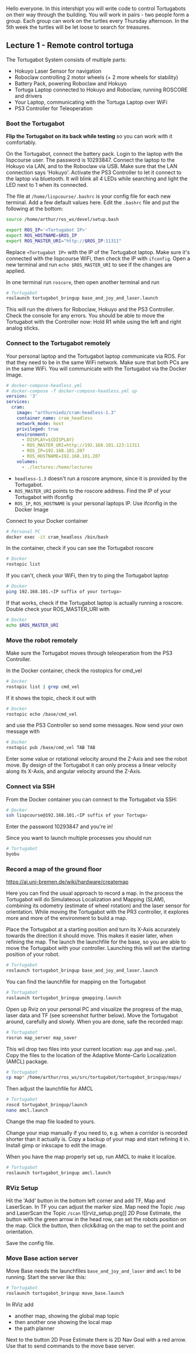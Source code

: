 Hello everyone. In this intershipt you will write code to control Tortugabots on their way through the building. You will work in pairs - two people form a group. Each group can work on the turtles every Thursday afternoon. In the 5th week the turtles will be let loose to search for treasures.

## Lecture 1 - Remote control tortuga
The Tortugabot System consists of multiple parts:
* Hokuyo Laser Sensor for navigation
* Roboclaw controlling 2 motor wheels (+ 2 more wheels for stability)
* Battery Pack, powering Roboclaw and Hokuyo
* Tortuga Laptop connected to Hokuyo and Roboclaw, running ROSCORE and drivers
* Your Laptop, communicating with the Tortuga Laptop over WiFi
* PS3 Controller for Teleoperation

### Boot the Tortugabot
**Flip the Tortugabot on its back while testing** so you can work with it comfortably.

On the Tortugabot, connect the battery pack. Login to the laptop with the lispcourse user. The password is 10293847. Connect the laptop to the Hokuyo via LAN, and to the Roboclaw via USB. Make sure that the LAN connection says 'Hokuyo'. Activate the PS3 Controller to let it connect to the laptop via bluetooth. It will blink all 4 LEDs while searching and light the LED next to 1 when its connected. 

The file at `/home/lispcourse/.bashrc` is your config file for each new terminal. Add a few default values here.  Edit the `.bashrc` file and put the following at the bottom:
```bash
source /home/arthur/ros_ws/devel/setup.bash

export ROS_IP='<Tortugabot IP>'
export ROS_HOSTNAME=$ROS_IP
export ROS_MASTER_URI="http://$ROS_IP:11311"
```
Replace `<Tortugabot IP>` with the IP of the Tortugabot laptop. Make sure it's connected with the lispcourse WiFi, then check the IP with `ifconfig`. Open a new terminal and run `echo $ROS_MASTER_URI` to see if the changes are applied.

In one terminal run `roscore`, then open another terminal and run
```bash
# Tortugabot
roslaunch tortugabot_bringup base_and_joy_and_laser.launch
``` 
This will run the drivers for Roboclaw, Hokuyo and the PS3 Controller. Check the console for any errors. You should be able to move the Tortugabot with the Controller now: Hold R1 while using the left and right analog sticks.

### Connect to the Tortugabot remotely
Your personal laptop and the Tortugabot laptop communicate via ROS. For that they need to be in the same WiFi network. Make sure that both PCs are in the same WiFi. You will communicate with the Tortugabot via the Docker Image.
```yaml
# docker-compose-headless.yml
# docker-compose -f docker-compose-headless.yml up
version: '3'
services:
  cram:
    image: "arthurniedz/cram:headless-1.3"
    container_name: cram_headless
    network_mode: host
    privileged: true
    environment:
      - DISPLAY=${DISPLAY}
      - ROS_MASTER_URI=http://192.168.101.123:11311
      - ROS_IP=192.168.101.207
      - ROS_HOSTNAME=192.168.101.207
    volumes:
      - ./lectures:/home/lectures
```
* `headless-1.3` doesn't run a roscore anymore, since it is provided by the Tortugabot.
* `ROS_MASTER_URI` points to the roscore address. Find the IP of your Tortugabot with ifconfig
* `ROS_IP`, `ROS_HOSTNAME` is your personal laptops IP. Use ifconfig in the Docker Image

Connect to your Docker container
```bash
# Personal PC
docker exec -it cram_headless /bin/bash
```  
In the container, check if you can see the Tortugabot roscore
```bash
# Docker
rostopic list
```
If you can't, check your WiFi, then try to ping the Tortugabot laptop
```bash
# Docker
ping 192.168.101.<IP suffix of your tortuga>
```
If that works, check if the Tortugabot laptop is actually running a roscore. Double check your ROS_MASTER_URI with 
```bash
# Docker
echo $ROS_MASTER_URI
```

### Move the robot remotely
Make sure the Tortugabot moves through teleoperation from the PS3 Controller.

In the Docker container, check the rostopics for cmd_vel
```bash
# Docker
rostopic list | grep cmd_vel
```
If it shows the topic, check it out with
```bash
# Docker
rostopic echo /base/cmd_vel
```
and use the PS3 Controller so send some messages. Now send your own message with
```bash
# Docker
rostopic pub /base/cmd_vel TAB TAB 
```
Enter some value or rotational velocity around the Z-Axis and see the robot move. By design of the Tortugabot it can only process a linear velocity along its X-Axis, and angular velocity around the Z-Axis.

### Connect via SSH

From the Docker container you can connect to the Tortugabot via SSH:
```bash
# Docker
ssh lispcourse@192.168.101.<IP suffix of your Tortuga>
```
Enter the password 10293847 and you're in!

Since you want to launch multiple processes you should run
```bash
# Tortugabot
byobu
```

### Record a map of the ground floor
https://ai.uni-bremen.de/wiki/hardware/createmap 

Here you can find the usual approach to record a map. In the process the Tortugabot will do Simulateous Localization and Mapping (SLAM), combining its odometry (estimate of wheel rotation) and the laser sensor for orientation. While moving the Tortugabot with the PR3 controller, it explores more and more of the environment to build a map.

Place the Tortugabot at a starting position and turn its X-Axis accurately towards the direction it should move. This makes it easier later, when refining the map. The launch the launchfile for the base, so you are able to move the Tortugabot with your controller. Launching this will set the starting position of your robot.
```bash
# Tortugabot
roslaunch tortugabot_bringup base_and_joy_and_laser.launch
```
You can find the launchfile for mapping on the Tortugabot
```bash
# Tortugabot
roslaunch tortugabot_bringup gmapping.launch
```
Open up Rviz on your personal PC and visualize the progress of the map, laser data and TF (see screenshot further below). Move the Tortugabot around, carefully and slowly. When you are done, safe the recorded map:
```bash
# Tortugabot
rosrun map_server map_saver
```
This wil drop two files into your current location: `map.pgm` and `map.yaml`. Copy the files to the location of the Adaptive Monte-Carlo Localization (AMCL) package.
```bash
# Tortugabot
cp map* /home/arthur/ros_ws/src/tortugabot/tortugabot_bringup/maps/
```
Then adjust the launchfile for AMCL
```bash
# Tortugabot
roscd tortugabot_bringup/launch
nano amcl.launch
```
Change the map file loaded to yours.

Change your map manually if you need to, e.g. when a corridor is recorded shorter than it actually is. Copy a backup of your map and start refining it in. Install gimp or inkscape to edit the image.

When you have the map properly set up, run AMCL to make it localize.
```bash
# Tortugabot
roslaunch tortugabot_bringup amcl.launch
```

### RViz Setup
Hit the 'Add' button in the bottom left corner and add  TF, Map and LaserScan. In TF you can adjust the marker size. Map need the Topic `/map` and LaserScan the Topic `/scan`
![[rviz_setup.png]]
2D Pose Estimate, the button with the green arrow in the head row, can set the robots position on the map. Click the button, then click&drag on the map to set the point and orientation.

Save the config file.

### Move Base action server
Move Base needs the launchfiles  `base_and_joy_and_laser` and `amcl` to be running. Start the server like this:
```bash
# Tortugabot
roslaunch tortugabot_bringup move_base.launch
```
In RViz add
* another map, showing the global map topic
* then another one showing the local map
* the path planner

Next to the button 2D Pose Estimate there is 2D Nav Goal with a red arrow. Use that to send commands to the move base server.